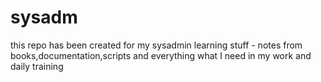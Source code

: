 # sysadm
this repo has been created for my sysadmin learning stuff - notes from books,documentation,scripts and everything what I need in my work and daily training
